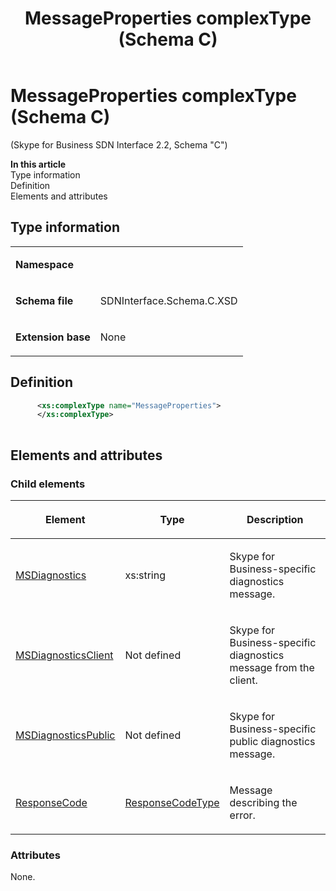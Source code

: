 ﻿---
title: MessageProperties complexType (Schema C)
description: Describes the Schema C iteration of the MessageProperties complexType and provides the type's definition, child elements, and information.
TOCTitle: MessageProperties complexType
ms:assetid: c077e1bb-e248-d481-726c-9516eacfd2f7
ms:mtpsurl: https://msdn.microsoft.com/library/Mt429356(v=office.16)
ms:contentKeyID: 68250798
ms.date: 08/24/2015
mtps_version: v=office.16
dev_langs:
- xml
---

# MessageProperties complexType (Schema C)

(Skype for Business SDN Interface 2.2, Schema "C")

**In this article**  
Type information  
Definition  
Elements and attributes  

## Type information

<table>
<colgroup>
<col />
<col />
</colgroup>
<tbody>
<tr class="odd">
<td><p><strong>Namespace</strong></p></td>
<td><p></p></td>
</tr>
<tr class="even">
<td><p><strong>Schema file</strong></p></td>
<td><p>SDNInterface.Schema.C.XSD</p></td>
</tr>
<tr class="odd">
<td><p><strong>Extension base</strong></p></td>
<td><p>None</p></td>
</tr>
</tbody>
</table>


## Definition

```xml
      <xs:complexType name="MessageProperties">
      </xs:complexType>
      
```

## Elements and attributes

### Child elements

<table>
<colgroup>
<col />
<col />
<col />
</colgroup>
<thead>
<tr class="header">
<th><p>Element</p></th>
<th><p>Type</p></th>
<th><p>Description</p></th>
</tr>
</thead>
<tbody>
<tr class="odd">
<td><p><a href="msdiagnostics-element-messageproperties-complextype-skype-sdn-2-2-c.md">MSDiagnostics</a></p></td>
<td><p>xs:string</p></td>
<td><p>Skype for Business-specific diagnostics message.</p></td>
</tr>
<tr class="even">
<td><p><a href="msdiagnosticsclient-element-messageproperties-complextype-skype-sdn-2-2-c.md">MSDiagnosticsClient</a></p></td>
<td><p>Not defined</p></td>
<td><p>Skype for Business-specific diagnostics message from the client.</p></td>
</tr>
<tr class="odd">
<td><p><a href="msdiagnosticspublic-element-messageproperties-complextype-skype-sdn-2-2-c.md">MSDiagnosticsPublic</a></p></td>
<td><p>Not defined</p></td>
<td><p>Skype for Business-specific public diagnostics message.</p></td>
</tr>
<tr class="even">
<td><p><a href="responsecode-element-messageproperties-complextype-skype-sdn-2-2-c.md">ResponseCode</a></p></td>
<td><p><a href="responsecodetype-complextype-skype-for-business-sdn-interface-2-2-schema-c.md">ResponseCodeType</a></p></td>
<td><p>Message describing the error.</p></td>
</tr>
</tbody>
</table>


### Attributes

None.

